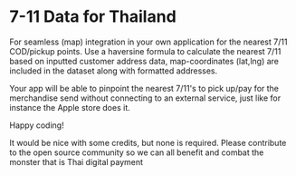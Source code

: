 # 7-11 Data for Thailand

For seamless (map) integration in your own application for the nearest 7/11 COD/pickup points.
Use a haversine formula to calculate the nearest 7/11 based on inputted customer address data, map-coordinates (lat,lng) are included in the dataset along with formatted addresses.

Your app will be able to pinpoint the nearest 7/11's to pick up/pay for the merchandise send without connecting to an external service, just like for instance the Apple store does it.

Happy coding!

It would be nice with some credits, but none is required.
Please contribute to the open source community so we can all benefit and combat the monster that is Thai digital payment
 